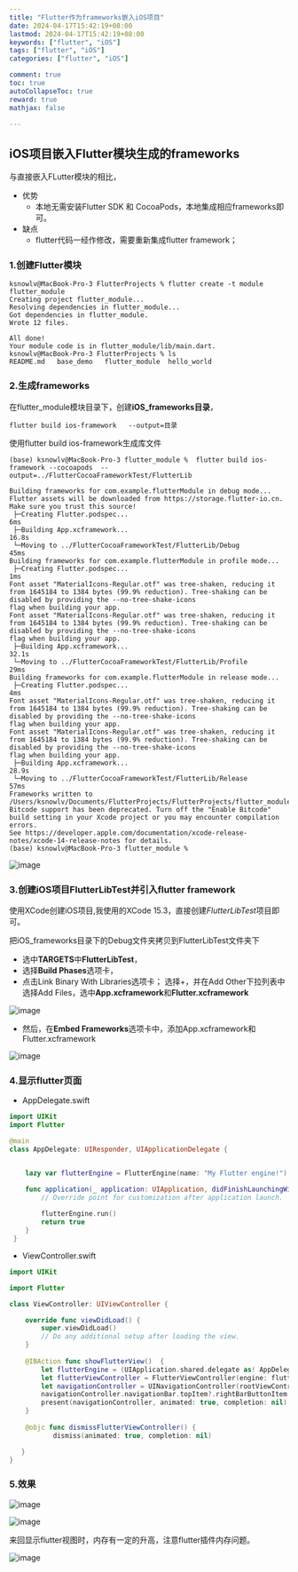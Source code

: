 ```yaml
---
title: "Flutter作为frameworks嵌入iOS项目"
date: 2024-04-17T15:42:19+08:00
lastmod: 2024-04-17T15:42:19+08:00
keywords: ["flutter", "iOS"]
tags: ["flutter", "iOS"]
categories: ["flutter", "iOS"]

comment: true
toc: true
autoCollapseToc: true
reward: true
mathjax: false

---
```


<!--more-->

## iOS项目嵌入Flutter模块生成的frameworks

与直接嵌入FLutter模块的相比，
* 优势
  * 本地无需安装Flutter SDK 和 CocoaPods，本地集成相应frameworks即可。
* 缺点
  *  flutter代码一经作修改，需要重新集成flutter framework；

### 1.创建Flutter模块

```shell
ksnowlv@MacBook-Pro-3 FlutterProjects % flutter create -t module flutter_module
Creating project flutter_module...
Resolving dependencies in flutter_module... 
Got dependencies in flutter_module.
Wrote 12 files.

All done!
Your module code is in flutter_module/lib/main.dart.
ksnowlv@MacBook-Pro-3 FlutterProjects % ls
README.md	base_demo	flutter_module	hello_world

```

### 2.生成frameworks

在flutter_module模块目录下，创建**iOS_frameworks目录**，

    flutter build ios-framework   --output=目录

使用flutter build ios-framework生成库文件

```shell
(base) ksnowlv@MacBook-Pro-3 flutter_module %  flutter build ios-framework --cocoapods  --output=../FlutterCocoaFrameworkTest/FlutterLib

Building frameworks for com.example.flutterModule in debug mode...
Flutter assets will be downloaded from https://storage.flutter-io.cn. Make sure you trust this source!
 ├─Creating Flutter.podspec...                                       6ms
 ├─Building App.xcframework...                                     16.8s
 └─Moving to ../FlutterCocoaFrameworkTest/FlutterLib/Debug          45ms
Building frameworks for com.example.flutterModule in profile mode...
 ├─Creating Flutter.podspec...                                       1ms
Font asset "MaterialIcons-Regular.otf" was tree-shaken, reducing it from 1645184 to 1384 bytes (99.9% reduction). Tree-shaking can be disabled by providing the --no-tree-shake-icons
flag when building your app.
Font asset "MaterialIcons-Regular.otf" was tree-shaken, reducing it from 1645184 to 1384 bytes (99.9% reduction). Tree-shaking can be disabled by providing the --no-tree-shake-icons
flag when building your app.
 ├─Building App.xcframework...                                     32.1s
 └─Moving to ../FlutterCocoaFrameworkTest/FlutterLib/Profile         29ms
Building frameworks for com.example.flutterModule in release mode...
 ├─Creating Flutter.podspec...                                       4ms
Font asset "MaterialIcons-Regular.otf" was tree-shaken, reducing it from 1645184 to 1384 bytes (99.9% reduction). Tree-shaking can be disabled by providing the --no-tree-shake-icons
flag when building your app.
Font asset "MaterialIcons-Regular.otf" was tree-shaken, reducing it from 1645184 to 1384 bytes (99.9% reduction). Tree-shaking can be disabled by providing the --no-tree-shake-icons
flag when building your app.
 ├─Building App.xcframework...                                     28.9s
 └─Moving to ../FlutterCocoaFrameworkTest/FlutterLib/Release         57ms
Frameworks written to /Users/ksnowlv/Documents/FlutterProjects/FlutterProjects/flutter_module/../FlutterCocoaFrameworkTest/FlutterLib.
Bitcode support has been deprecated. Turn off the "Enable Bitcode" build setting in your Xcode project or you may encounter compilation errors.
See https://developer.apple.com/documentation/xcode-release-notes/xcode-14-release-notes for details.
(base) ksnowlv@MacBook-Pro-3 flutter_module % 

```

![image](/images/flutter/flutter作为frameworks嵌入iOS项目/iOS_frameworks_dir.jpg)


### 3.创建iOS项目FlutterLibTest并引入flutter framework

使用XCode创建iOS项目,我使用的XCode 15.3，直接创建*FlutterLibTest*项目即可。

把iOS_frameworks目录下的Debug文件夹拷贝到FlutterLibTest文件夹下

* 选中**TARGETS**中**FlutterLibTest**，
* 选择**Build Phases**选项卡，
* 点击Link Binary With Libraries选项卡； 选择+，并在Add Other下拉列表中选择Add Files，选中**App.xcframework**和**Flutter.xcframework**

![image](/images/flutter/flutter作为frameworks嵌入iOS项目/xcode_add_framework.png)

* 然后，在**Embed Frameworks**选项卡中，添加App.xcframework和Flutter.xcframework


![image](/images/flutter/flutter作为frameworks嵌入iOS项目/xcode_framework.jpg)

### 4.显示flutter页面

* AppDelegate.swift
```swift
import UIKit
import Flutter

@main
class AppDelegate: UIResponder, UIApplicationDelegate {


    lazy var flutterEngine = FlutterEngine(name: "My Flutter engine!")

    func application(_ application: UIApplication, didFinishLaunchingWithOptions launchOptions: [UIApplication.LaunchOptionsKey: Any]?) -> Bool {
        // Override point for customization after application launch.
        
        flutterEngine.run()
        return true
    }
 }
```

* ViewController.swift

```swift
import UIKit

import Flutter

class ViewController: UIViewController {

    override func viewDidLoad() {
        super.viewDidLoad()
        // Do any additional setup after loading the view.
    }
    
    @IBAction func showFlutterView()  {
        let flutterEngine = (UIApplication.shared.delegate as! AppDelegate).flutterEngine
        let flutterViewController = FlutterViewController(engine: flutterEngine, nibName: nil, bundle: nil)
        let navigationController = UINavigationController(rootViewController: flutterViewController)
        navigationController.navigationBar.topItem?.rightBarButtonItem = UIBarButtonItem(barButtonSystemItem: .stop, target: self, action: #selector(dismissFlutterViewController))
        present(navigationController, animated: true, completion: nil)
    }
    
    @objc func dismissFlutterViewController() {
           dismiss(animated: true, completion: nil)

   }
}

```

### 5.效果

![image](/images/flutter/flutter作为frameworks嵌入iOS项目/result1.png)

![image](/images/flutter/flutter作为frameworks嵌入iOS项目/result2.png)

来回显示flutter视图时，内存有一定的升高，注意flutter插件内存问题。

![image](/images/flutter/flutter作为frameworks嵌入iOS项目/result3.png)

